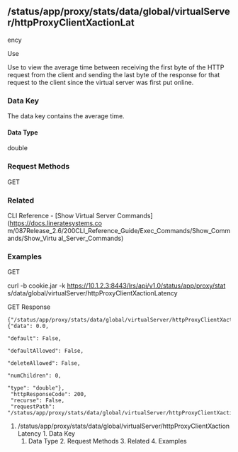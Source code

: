 ## /status/app/proxy/stats/data/global/virtualServer/httpProxyClientXactionLat
ency

Use

Use to view the average time between receiving the first byte of the HTTP
request from the client and sending the last byte of the response for that
request to the client since the virtual server was first put online.

### Data Key

The data key contains the average time.

#### Data Type

double

### Request Methods

GET

### Related

CLI Reference - [Show Virtual Server Commands](https://docs.lineratesystems.co
m/087Release_2.6/200CLI_Reference_Guide/Exec_Commands/Show_Commands/Show_Virtu
al_Server_Commands)

### Examples

GET

curl -b cookie.jar -k https://10.1.2.3:8443/lrs/api/v1.0/status/app/proxy/stat
s/data/global/virtualServer/httpProxyClientXactionLatency

GET Response

    
    
    {"/status/app/proxy/stats/data/global/virtualServer/httpProxyClientXactionLatency": {"data": 0.0,
                                                                                       "default": False,
                                                                                       "defaultAllowed": False,
                                                                                       "deleteAllowed": False,
                                                                                       "numChildren": 0,
                                                                                       "type": "double"},
     "httpResponseCode": 200,
     "recurse": False,
     "requestPath": "/status/app/proxy/stats/data/global/virtualServer/httpProxyClientXactionLatency"}
    

  1. /status/app/proxy/stats/data/global/virtualServer/httpProxyClientXactionLatency
    1. Data Key
      1. Data Type
    2. Request Methods
    3. Related
    4. Examples

